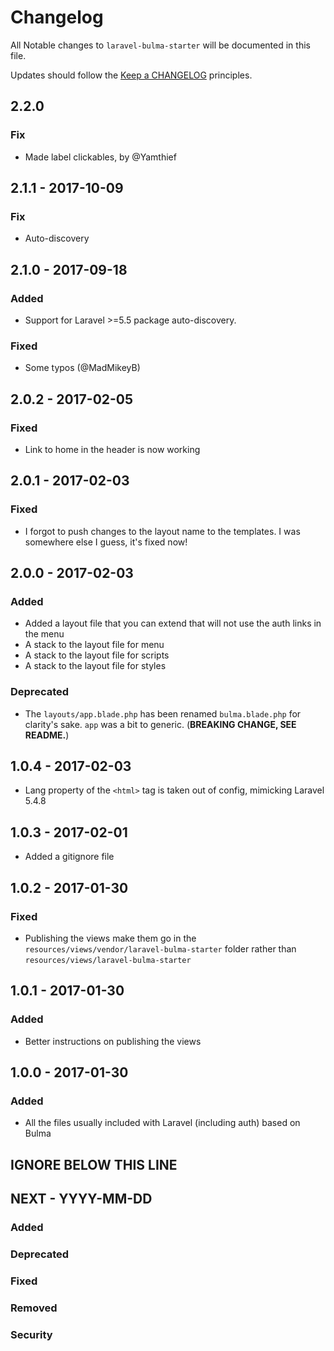 # Changelog

All Notable changes to `laravel-bulma-starter` will be documented in this file.

Updates should follow the [Keep a CHANGELOG](http://keepachangelog.com/) principles.

## 2.2.0
### Fix
- Made label clickables, by @Yamthief

## 2.1.1 - 2017-10-09
### Fix
- Auto-discovery

## 2.1.0 - 2017-09-18
### Added
- Support for Laravel >=5.5 package auto-discovery.

### Fixed
- Some typos (@MadMikeyB)

## 2.0.2 - 2017-02-05
### Fixed
- Link to home in the header is now working

## 2.0.1 - 2017-02-03
### Fixed
- I forgot to push changes to the layout name to the templates. I was somewhere else I guess, it's fixed now!

## 2.0.0 - 2017-02-03
### Added
- Added a layout file that you can extend that will not use the auth links in the menu
- A stack to the layout file for menu
- A stack to the layout file for scripts
- A stack to the layout file for styles

### Deprecated
- The `layouts/app.blade.php` has been renamed `bulma.blade.php` for clarity's sake. `app` was a bit to generic. (**BREAKING CHANGE, SEE README.**)

## 1.0.4 - 2017-02-03
- Lang property of the `<html>` tag is taken out of config, mimicking Laravel 5.4.8

## 1.0.3 - 2017-02-01
- Added a gitignore file

## 1.0.2 - 2017-01-30

### Fixed
- Publishing the views make them go in the `resources/views/vendor/laravel-bulma-starter` folder rather than `resources/views/laravel-bulma-starter`

## 1.0.1 - 2017-01-30

### Added
- Better instructions on publishing the views

## 1.0.0 - 2017-01-30

### Added
- All the files usually included with Laravel (including auth) based on Bulma

## IGNORE BELOW THIS LINE
## NEXT - YYYY-MM-DD

### Added
### Deprecated
### Fixed
### Removed
### Security